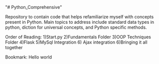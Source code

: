 "# Python_Comprehensive" 

Repository to contain code that helps refamiliarize myself with concepts present in Python. Main topics to address include standard data types in python, diction for universal concepts, and Python specific methods.


Order of Reading:
1)Start.py
2)Fundamentals Folder
3)OOP Techniques Folder
4)Flask
5)MySql Integration
6) Ajax integration
6)Bringing it all together


Bookmark: Hello world